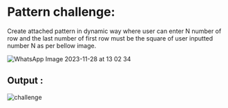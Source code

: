 # Pattern challenge:

Create attached pattern in dynamic way where user can enter N number of row and the last number of first row must be the square of user inputted number N as per bellow image.

![WhatsApp Image 2023-11-28 at 13 02 34](https://github.com/kvmangukiya/patternchallenge/assets/130810865/4fe25309-e4dd-4b4e-9a0a-d2f7e4ba1538)

## Output :

![challenge](https://github.com/kvmangukiya/patternchallenge/assets/130810865/09a2a7b3-7922-4698-a5c8-33149a7cb7f5)
